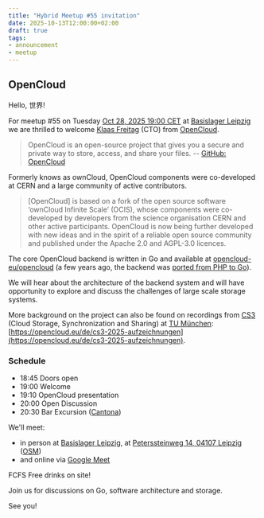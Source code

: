 ```yaml
---
title: "Hybrid Meetup #55 invitation"
date: 2025-10-13T12:00:00+02:00
draft: true
tags:
- announcement
- meetup
---
```


## OpenCloud

Hello, 世界!

For meetup #55 on Tuesday [Oct 28, 2025 19:00
CET](https://www.meetup.com/de-DE/leipzig-golang/events/305626267/) at
[Basislager Leipzig](https://basislager.co) we are thrilled to welcome [Klaas
Freitag](https://www.linkedin.com/in/klaasf/) (CTO) from
[OpenCloud](https://opencloud.eu).

> OpenCloud is an open-source project that gives you a secure and private way
> to store, access, and share your files. -- [GitHub:
> OpenCloud](https://github.com/opencloud-eu)

Formerly knows as ownCloud, OpenCloud components were co-developed at CERN and
a large community of active contributors.

> [OpenCloud] is based on a fork of the open source software ‘ownCloud Infinite
> Scale’ (OCIS), whose components were co-developed by developers from the
> science organisation CERN and other active participants. OpenCloud is now
> being further developed with new ideas and in the spirit of a reliable open
> source community and published under the Apache 2.0 and AGPL-3.0 licences.

The core OpenCloud backend is written in Go and available at
[opencloud-eu/opencloud](https://github.com/opencloud-eu/opencloud) (a few
years ago, the backend was [ported from PHP to
Go](https://www.heise.de/news/Mehr-Tempo-mit-Go-statt-PHP-ownCloud-Infinite-Scale-ist-einsatzbereit-7364770.html)).

We will hear about the architecture of the backend system and will have
opportunity to explore and discuss the challenges of large scale storage
systems.

More background on the project can also be found on recordings from
[CS3](https://www.cs3community.org/) (Cloud Storage, Synchronization and
Sharing) at [TU
München](https://www.physik.lmu.de/en/latest-news/events-overview/event/cs3-2025-cloud-storage-synchronization-and-sharing.html):
[https://opencloud.eu/de/cs3-2025-aufzeichnungen](https://opencloud.eu/de/cs3-2025-aufzeichnungen).

### Schedule

* 18:45 Doors open
* 19:00 Welcome
* 19:10 OpenCloud presentation
* 20:00 Open Discussion
* 20:30 Bar Excursion ([Cantona](https://www.google.com/search?q=cafe+cantona))

We'll meet:

* in person at [Basislager Leipzig](https://basislager.co), at [Peterssteinweg 14, 04107 Leipzig](https://maps.app.goo.gl/1fMkeDSPZ7Aauszh8) ([OSM](https://www.openstreetmap.org/node/7724665352))
* and online via [Google Meet](https://meet.google.com/adb-nibc-gcp)

FCFS Free drinks on site!

Join us for discussions on Go, software architecture and storage.

See you!


<!--

todo: outreach

https://www.linkedin.com/posts/martin-czygan-58348842_leipzig-llm-activity-7331246910868975616-WHZM?utm_source=share&utm_medium=member_desktop&rcm=ACoAAAj4ETMB_N_adYM-kQAUCeKn07XBMXgGGaE

-->
